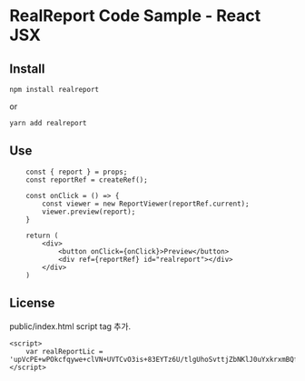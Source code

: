 # RealReport Code Sample - React JSX

## Install

```
npm install realreport
```

or 

```
yarn add realreport
```

## Use

```
    const { report } = props;
    const reportRef = createRef();

    const onClick = () => {
        const viewer = new ReportViewer(reportRef.current);
        viewer.preview(report);
    }

    return (
        <div>
            <button onClick={onClick}>Preview</button>
            <div ref={reportRef} id="realreport"></div>
        </div>
    )
```

## License

public/index.html script tag 추가.

```
<script>
    var realReportLic = 'upVcPE+wPOkcfqywe+clVN+UVTCvO3is+83EYTz6U/tlgUhoSvttjZbNKlJ0uYxkrxmBQfufprOx2QEuScwZ2tqLHBT3CFSQkn/JIEkiRbk=';
</script>
```